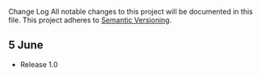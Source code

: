 Change Log
All notable changes to this project will be documented in this file.
This project adheres to [Semantic Versioning](http://semver.org/).


## 5 June
- Release 1.0
